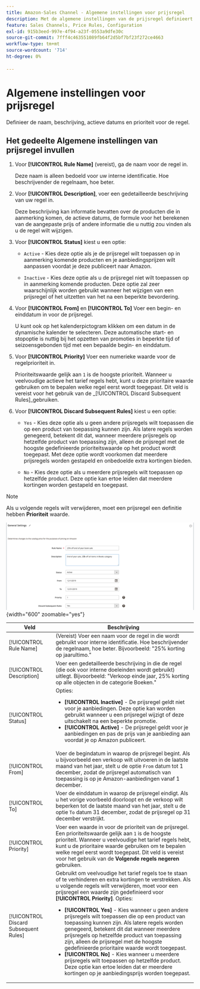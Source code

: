```yaml
---
title: Amazon-Sales Channel - Algemene instellingen voor prijsregel
description: Met de algemene instellingen van de prijsregel definieert u de primaire kenmerken van een prijsregel voor aanbiedingen.
feature: Sales Channels, Price Rules, Configuration
exl-id: 915b3eed-997e-4f94-a23f-0553a9dfe30c
source-git-commit: 7fff4c463551089fb64f2d5bf7bf23f272ce4663
workflow-type: tm+mt
source-wordcount: '714'
ht-degree: 0%

---
```


# Algemene instellingen voor prijsregel

Definieer de naam, beschrijving, actieve datums en prioriteit voor de regel.

## Het gedeelte Algemene instellingen van prijsregel invullen

1. Voor **[!UICONTROL Rule Name]** (vereist), ga de naam voor de regel in.

   Deze naam is alleen bedoeld voor uw interne identificatie. Hoe beschrijvender de regelnaam, hoe beter.

1. Voor **[!UICONTROL Description]**, voer een gedetailleerde beschrijving van uw regel in.

   Deze beschrijving kan informatie bevatten over de producten die in aanmerking komen, de actieve datums, de formule voor het berekenen van de aangepaste prijs of andere informatie die u nuttig zou vinden als u de regel wilt wijzigen.

1. Voor **[!UICONTROL Status]** kiest u een optie:

   - `Active` - Kies deze optie als je de prijsregel wilt toepassen op in aanmerking komende producten en je aanbiedingsprijzen wilt aanpassen voordat je deze publiceert naar Amazon.

   - `Inactive` - Kies deze optie als u de prijsregel niet wilt toepassen op in aanmerking komende producten. Deze optie zal zeer waarschijnlijk worden gebruikt wanneer het wijzigen van een prijsregel of het uitzetten van het na een beperkte bevordering.

1. Voor **[!UICONTROL From]** en **[!UICONTROL To]** Voer een begin- en einddatum in voor de prijsregel.

   U kunt ook op het kalenderpictogram klikken om een datum in de dynamische kalender te selecteren. Deze automatische start- en stopoptie is nuttig bij het opzetten van promoties in beperkte tijd of seizoensgebonden tijd met een bepaalde begin- en einddatum.

1. Voor **[!UICONTROL Priority]** Voer een numerieke waarde voor de regelprioriteit in.

   Prioriteitswaarde gelijk aan `1` is de hoogste prioriteit. Wanneer u veelvoudige actieve het tarief regels hebt, kunt u deze prioritaire waarde gebruiken om te bepalen welke regel eerst wordt toegepast. Dit veld is vereist voor het gebruik van de _[!UICONTROL Discard Subsequent Rules]_gebruiken.

1. Voor **[!UICONTROL Discard Subsequent Rules]** kiest u een optie:

   - `Yes` - Kies deze optie als u geen andere prijsregels wilt toepassen die op een product van toepassing kunnen zijn. Als latere regels worden genegeerd, betekent dit dat, wanneer meerdere prijsregels op hetzelfde product van toepassing zijn, alleen de prijsregel met de hoogste gedefinieerde prioriteitswaarde op het product wordt toegepast. Met deze optie wordt voorkomen dat meerdere prijsregels worden gestapeld en onbedoelde extra kortingen bieden.

   - `No` - Kies deze optie als u meerdere prijsregels wilt toepassen op hetzelfde product. Deze optie kan ertoe leiden dat meerdere kortingen worden gestapeld en toegepast.

>[!NOTE]
>
>Als u volgende regels wilt verwijderen, moet een prijsregel een definitie hebben **Prioriteit** waarde.

![Algemene instellingen voor prijsregel](assets/amazon-pricing-rule-general.png){width="600" zoomable="yes"}

| Veld | Beschrijving |
|---------------------------------------|---------------------------------------------------------------------------------------------------------------------------------------------------------------------------------------------------------------------------------------------------------------------------------------------------------------------------------------------------------------------------------------------------------------------------------------------------------------------------------------------------------------------------------------------------------------------------------------------------------------------------------------------------------------------------------------------------------------------------------------------|
| [!UICONTROL Rule Name] | (Vereist) Voer een naam voor de regel in die wordt gebruikt voor interne identificatie. Hoe beschrijvender de regelnaam, hoe beter. Bijvoorbeeld: &quot;25% korting op jaarultimo.&quot; |
| [!UICONTROL Description] | Voer een gedetailleerde beschrijving in die de regel (die ook voor interne doeleinden wordt gebruikt) uitlegt. Bijvoorbeeld: &quot;Verkoop einde jaar, 25% korting op alle objecten in de categorie Boeken.&quot; |
| [!UICONTROL Status] | Opties:<ul><li>**[!UICONTROL Inactive]** - De prijsregel geldt niet voor je aanbiedingen. Deze optie kan worden gebruikt wanneer u een prijsregel wijzigt of deze uitschakelt na een beperkte promotie.</li><li>**[!UICONTROL Active]** - De prijsregel geldt voor je aanbiedingen en pas de prijs van je aanbieding aan voordat je op Amazon publiceert.</li></ul> |
| [!UICONTROL From] | Voer de begindatum in waarop de prijsregel begint. Als u bijvoorbeeld een verkoop wilt uitvoeren in de laatste maand van het jaar, stelt u de optie `From` datum tot 1 december, zodat de prijsregel automatisch van toepassing is op je Amazon-aanbiedingen vanaf 1 december. |
| [!UICONTROL To] | Voer de einddatum in waarop de prijsregel eindigt. Als u het vorige voorbeeld doorloopt en de verkoop wilt beperken tot de laatste maand van het jaar, stelt u de optie `To` datum 31 december, zodat de prijsregel op 31 december verstrijkt. |
| [!UICONTROL Priority] | Voer een waarde in voor de prioriteit van de prijsregel. Een prioriteitswaarde gelijk aan `1` is de hoogste prioriteit. Wanneer u veelvoudige het tarief regels hebt, kunt u de prioritaire waarde gebruiken om te bepalen welke regel eerst wordt toegepast. Dit veld is vereist voor het gebruik van de **Volgende regels negeren** gebruiken. |
| [!UICONTROL Discard Subsequent Rules] | Gebruikt om veelvoudige het tarief regels toe te staan of te verhinderen en extra kortingen te verstrekken. Als u volgende regels wilt verwijderen, moet voor een prijsregel een waarde zijn gedefinieerd voor **[!UICONTROL Priority]**. Opties:<ul><li>**[!UICONTROL Yes]** - Kies wanneer u geen andere prijsregels wilt toepassen die op een product van toepassing kunnen zijn. Als latere regels worden genegeerd, betekent dit dat wanneer meerdere prijsregels op hetzelfde product van toepassing zijn, alleen de prijsregel met de hoogste gedefinieerde prioritaire waarde wordt toegepast.</li><li>**[!UICONTROL No]** - Kies wanneer u meerdere prijsregels wilt toepassen op hetzelfde product. Deze optie kan ertoe leiden dat er meerdere kortingen op je aanbiedingsprijs worden toegepast.</li></ul> |
